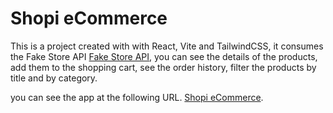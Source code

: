 # Shopi eCommerce

This is a project created with with React, Vite and TailwindCSS, it consumes the Fake Store API [Fake Store API](https://fakestoreapi.com/), you can see the details of the products, add them to the shopping cart, see the order history, filter the products by title and by category.

you can see the app at the following URL. [Shopi eCommerce](https://shopi-react-ecommerce.netlify.app/).